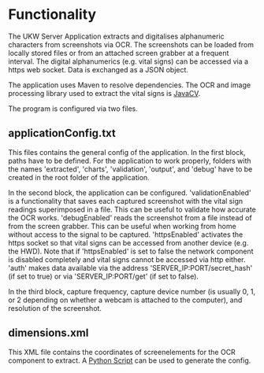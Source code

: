# Functionality

The UKW Server Application extracts and digitalises alphanumeric characters from screenshots via OCR. The screenshots can be loaded from locally stored files or from an attached screen grabber at a frequent interval. The digital alphanumerics (e.g. vital signs) can be accessed via a https web socket. Data is exchanged as a JSON object.

The application uses Maven to resolve dependencies. The OCR and image processing library used to extract the vital signs is [JavaCV](https://github.com/bytedeco/javacv).

The program is configured via two files.

## applicationConfig.txt
This files contains the general config of the application. In the first block, paths have to be defined. For the application to work properly, folders with the names 'extracted', 'charts', 'validation', 'output', and 'debug' have to be created in the root folder of the application.

In the second block, the application can be configured. 'validationEnabled' is a functionality that saves each captured screenshot with the vital sign readings superimposed in a file. This can be useful to validate how accurate the OCR works. 'debugEnabled' reads the screenshot from a file instead of from the screen grabber. This can be useful when working from home without access to the signal to be captured. 'httpsEnabled' activates the https socket so that vital signs can be accessed from another device (e.g. the HWD). Note that if 'httpsEnabled' is set to false the network component is disabled completely and vital signs cannot be accessed via http either. 'auth' makes data available via the address 'SERVER_IP:PORT/secret_hash' (if set to true) or via 'SERVER_IP:PORT/get' (if set to false).

In the third block, capture frequency, capture device number (is usually 0, 1, or 2 depending on whether a webcam is attached to the computer), and resolution of the screenshot.


## dimensions.xml
This XML file contains the coordinates of screenelements for the OCR component to extract. A [Python Script](https://github.com/schlop/vitals-configurator) can be used to generate the config.
